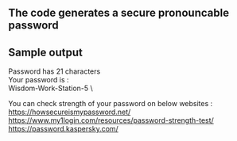 ## The code generates a secure pronouncable password 

## Sample output
Password has 21 characters \
Your password is : \
Wisdom-Work-Station-5 \

You can check strength of your password on below websites : \
https://howsecureismypassword.net/ \
https://www.my1login.com/resources/password-strength-test/ \
https://password.kaspersky.com/
